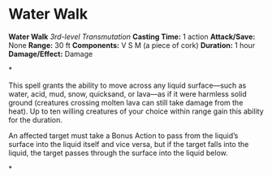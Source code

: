 # Water Walk

**Water Walk**
_3rd-level Transmutation_
**Casting Time:** 1 action
**Attack/Save:** None
**Range:** 30 ft
**Components:** V S M (a piece of cork)
**Duration:** 1 hour
**Damage/Effect:** Damage

*<p>This spell grants the ability to move across any liquid surface—such as water, acid, mud, snow, quicksand, or lava—as if it were harmless solid ground (creatures crossing molten lava can still take damage from the heat). Up to ten willing creatures of your choice within range gain this ability for the duration.

An affected target must take a Bonus Action to pass from the liquid’s surface into the liquid itself and vice versa, but if the target falls into the liquid, the target passes through the surface into the liquid below.</p>*